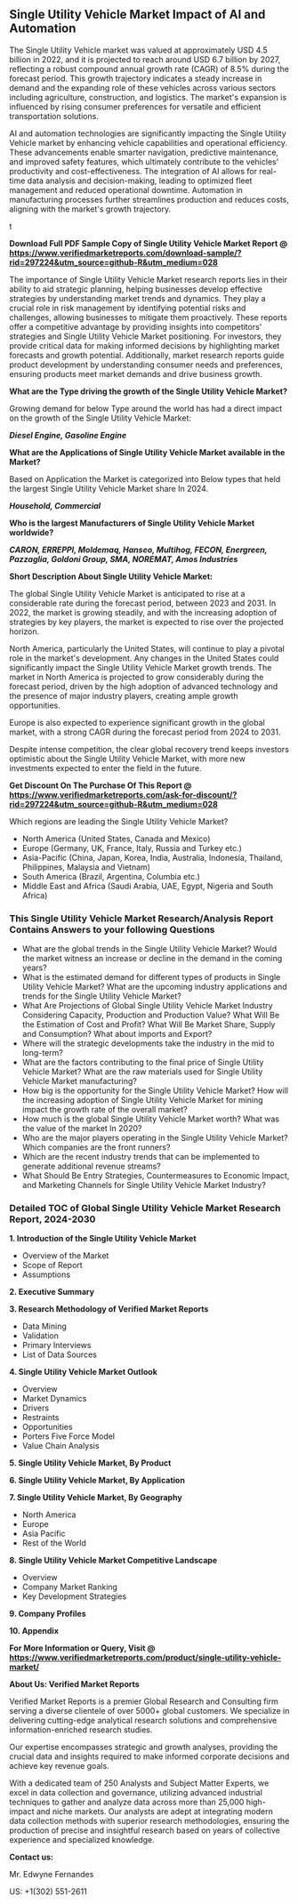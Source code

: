 <h2>Single Utility Vehicle Market Impact of AI and Automation</h2><p>The Single Utility Vehicle market was valued at approximately USD 4.5 billion in 2022, and it is projected to reach around USD 6.7 billion by 2027, reflecting a robust compound annual growth rate (CAGR) of 8.5% during the forecast period. This growth trajectory indicates a steady increase in demand and the expanding role of these vehicles across various sectors including agriculture, construction, and logistics. The market's expansion is influenced by rising consumer preferences for versatile and efficient transportation solutions.</p><p>AI and automation technologies are significantly impacting the Single Utility Vehicle market by enhancing vehicle capabilities and operational efficiency. These advancements enable smarter navigation, predictive maintenance, and improved safety features, which ultimately contribute to the vehicles' productivity and cost-effectiveness. The integration of AI allows for real-time data analysis and decision-making, leading to optimized fleet management and reduced operational downtime. Automation in manufacturing processes further streamlines production and reduces costs, aligning with the market's growth trajectory.</p>t</p><p id="" class=""><strong>Download Full PDF Sample Copy of Single Utility Vehicle Market Report @ <a href="https://www.verifiedmarketreports.com/download-sample/?rid=297224&utm_source=github-R&utm_medium=028" target="_blank">https://www.verifiedmarketreports.com/download-sample/?rid=297224&utm_source=github-R&utm_medium=028</a></strong></p><p>The importance of&nbsp;Single Utility Vehicle Market research reports lies in their ability to aid strategic planning, helping businesses develop effective strategies by understanding market trends and dynamics. They play a crucial role in risk management by identifying potential risks and challenges, allowing businesses to mitigate them proactively. These reports offer a competitive advantage by providing insights into competitors' strategies and Single Utility Vehicle Market positioning. For investors, they provide critical data for making informed decisions by highlighting market forecasts and growth potential. Additionally, market research reports guide product development by understanding consumer needs and preferences, ensuring products meet market demands and drive business growth.</p><p><strong>What are the&nbsp;Type driving the growth of the Single Utility Vehicle Market?</strong></p><p id="" class="">Growing demand for below Type around the world has had a direct impact on the growth of the Single Utility Vehicle Market:</p><em><strong>Diesel Engine, Gasoline Engine</strong></em></p><strong>What are the&nbsp;Applications&nbsp;of Single Utility Vehicle Market available in the Market?</strong></p><p id="" class="">Based on Application the Market is categorized into Below types that held the largest Single Utility Vehicle Market share In 2024.</p><em><strong>Household, Commercial</strong></em></p><strong>Who is the largest Manufacturers of Single Utility Vehicle Market worldwide?</strong></p><p><em><strong>CARON, ERREPPI, Moldemaq, Hanseo, Multihog, FECON, Energreen, Pazzaglia, Goldoni Group, SMA, NOREMAT, Amos Industries</strong></em></p><p id="" class=""><strong>Short Description About Single Utility Vehicle Market:</strong></p><p>The global Single Utility Vehicle Market is anticipated to rise at a considerable rate during the forecast period, between 2023 and 2031. In 2022, the market is growing steadily, and with the increasing adoption of strategies by key players, the market is expected to rise over the projected horizon.</p><p>North America, particularly the United States, will continue to play a pivotal role in the market's development. Any changes in the United States could significantly impact the Single Utility Vehicle Market growth trends. The market in North America is projected to grow considerably during the forecast period, driven by the high adoption of advanced technology and the presence of major industry players, creating ample growth opportunities.</p><p>Europe is also expected to experience significant growth in the global market, with a strong CAGR during the forecast period from 2024 to 2031.</p><p>Despite intense competition, the clear global recovery trend keeps investors optimistic about the Single Utility Vehicle Market, with more new investments expected to enter the field in the future.</p><p id="" class=""><strong>Get Discount On The Purchase Of This Report @ <a href="https://www.verifiedmarketreports.com/ask-for-discount/?rid=297224&utm_source=github-R&utm_medium=028" target="_blank">https://www.verifiedmarketreports.com/ask-for-discount/?rid=297224&utm_source=github-R&utm_medium=028</a></strong></p>Which regions are leading the Single Utility Vehicle Market?</p><ul><li>North America (United States, Canada and Mexico)</li><li>Europe (Germany, UK, France, Italy, Russia and Turkey etc.)</li><li>Asia-Pacific (China, Japan, Korea, India, Australia, Indonesia, Thailand, Philippines, Malaysia and Vietnam)</li><li>South America (Brazil, Argentina, Columbia etc.)</li><li>Middle East and Africa (Saudi Arabia, UAE, Egypt, Nigeria and South Africa)</li></ul><h3 id="" class="">This Single Utility Vehicle Market Research/Analysis Report Contains Answers to your following Questions</h3><ul><li>What are the global trends in the Single Utility Vehicle Market? Would the market witness an increase or decline in the demand in the coming years?</li><li>What is the estimated demand for different types of products in Single Utility Vehicle Market? What are the upcoming industry applications and trends for the Single Utility Vehicle Market?</li><li>What Are Projections of Global Single Utility Vehicle Market Industry Considering Capacity, Production and Production Value? What Will Be the Estimation of Cost and Profit? What Will Be Market Share, Supply and Consumption? What about imports and Export?</li><li>Where will the strategic developments take the industry in the mid to long-term?</li><li>What are the factors contributing to the final price of Single Utility Vehicle Market? What are the raw materials used for Single Utility Vehicle Market manufacturing?</li><li>How big is the opportunity for the Single Utility Vehicle Market? How will the increasing adoption of Single Utility Vehicle Market for mining impact the growth rate of the overall market?</li><li>How much is the global Single Utility Vehicle Market worth? What was the value of the market In 2020?</li><li>Who are the major players operating in the Single Utility Vehicle Market? Which companies are the front runners?</li><li>Which are the recent industry trends that can be implemented to generate additional revenue streams?</li><li>What Should Be Entry Strategies, Countermeasures to Economic Impact, and Marketing Channels for Single Utility Vehicle Market Industry?</li></ul><h3 id="" class="">Detailed TOC of Global Single Utility Vehicle Market Research Report, 2024-2030</h3><p id="" class=""><strong>1. Introduction of the Single Utility Vehicle Market</strong></p><ul><li>Overview of the Market</li><li>Scope of Report</li><li>Assumptions</li></ul><p id="" class=""><strong>2. Executive Summary</strong></p><p id="" class=""><strong>3. Research Methodology of Verified Market Reports</strong></p><ul><li>Data Mining</li><li>Validation</li><li>Primary Interviews</li><li>List of Data Sources</li></ul><p id="" class=""><strong>4. Single Utility Vehicle Market Outlook</strong></p><ul><li>Overview</li><li>Market Dynamics</li><li>Drivers</li><li>Restraints</li><li>Opportunities</li><li>Porters Five Force Model</li><li>Value Chain Analysis</li></ul><p id="" class=""><strong>5. Single Utility Vehicle Market, By Product</strong></p><p id="" class=""><strong>6. Single Utility Vehicle Market, By Application</strong></p><p id="" class=""><strong>7. Single Utility Vehicle Market, By Geography</strong></p><ul><li>North America</li><li>Europe</li><li>Asia Pacific</li><li>Rest of the World</li></ul><p id="" class=""><strong>8. Single Utility Vehicle Market Competitive Landscape</strong></p><ul><li>Overview</li><li>Company Market Ranking</li><li>Key Development Strategies</li></ul><p id="" class=""><strong>9. Company Profiles</strong></p><p id="" class=""><strong>10. Appendix</strong></p><p id="" class=""><strong>For More Information or Query, Visit @ <a href="https://www.verifiedmarketreports.com/product/single-utility-vehicle-market/" target="_blank">https://www.verifiedmarketreports.com/product/single-utility-vehicle-market/</a></strong></p><p id="" class=""><strong>About Us: Verified Market Reports</strong></p><p id="" class="">Verified Market Reports is a premier Global Research and Consulting firm serving a diverse clientele of over 5000+ global customers. We specialize in delivering cutting-edge analytical research solutions and comprehensive information-enriched research studies.</p><p id="" class="">Our expertise encompasses strategic and growth analyses, providing the crucial data and insights required to make informed corporate decisions and achieve key revenue goals.</p><p id="" class="">With a dedicated team of 250 Analysts and Subject Matter Experts, we excel in data collection and governance, utilizing advanced industrial techniques to gather and analyze data across more than 25,000 high-impact and niche markets. Our analysts are adept at integrating modern data collection methods with superior research methodologies, ensuring the production of precise and insightful research based on years of collective experience and specialized knowledge.</p><p id="" class=""><strong>Contact us:</strong></p><p id="" class="">Mr. Edwyne Fernandes</p><p id="" class="">US: +1(302) 551-2611</p>